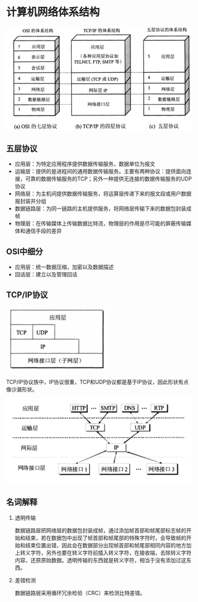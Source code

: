 # 计算机网络体系结构

![](./structure.png)

## 五层协议

-   应用层：为特定应用程序提供数据传输服务，数据单位为报文
-   运输层：提供的是进程间的通用数据传输服务。主要有两种协议：提供面向连接，可靠的数据传输服务的TCP；另外一种提供无连接的数据传输服务的UDP协议
-   网络层：为主机间提供数据传输服务，将运算层传递下来的报文段或用户数据报封装并分组
-   数据链路层：为同一链路的主机提供服务，将网络层传输下来的数据包封装成帧
-   物理层：在传输媒体上传输数据比特流，物理层的作用是尽可能的屏蔽传输媒体和通信手段的差异

## OSI中细分

-   应用层：统一数据压缩，加密以及数据描述
-   回话层：建立以及管理回话

## TCP/IP协议

![](./tcp-ip.png)

TCP/IP协议族中，IP协议很重，TCP和UDP协议都是基于IP协议，因此形状有点像沙漏形状。

![](./xieyizu.png)



## 名词解释

1.  透明传输

    数据链路层把网络层的数据包封装成帧，通过添加帧首部和帧尾部标志帧的开始和结束，若在数据包中出现了帧首部和帧尾部的特殊字符时，会导致帧的开始和结束位置出错，因此会在数据部分出现帧首部和帧尾部相同内容的地方加上转义字符，另外也要在转义字符前插入转义字符，在接收端，去除转义字符内容，还原原始数据。透明传输的东西就是转义字符，相当于没有添加过这东西。

2.  差错检测

    数据链路层采用循环冗余检验（CRC）来检测比特差错。